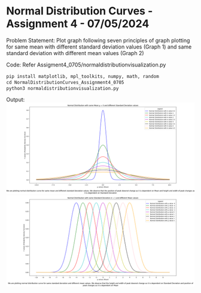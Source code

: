 # Normal Distribution Curves - Assignment 4 - 07/05/2024
Problem Statement: Plot graph following seven principles of graph plotting for same mean with different standard deviation values (Graph 1) and same standard deviation with different mean values (Graph 2)

Code: Refer Assigment4_0705/normaldistributionvisualization.py
```
pip install matplotlib, mpl_toolkits, numpy, math, random
cd NormalDistributionCurves_Assignment4_0705
python3 normaldistributionvisualization.py
```

Output: 
![Same Mean](../Pictures/samemeanassign4.png)
![Same SD](../Pictures/samesdassign4.png)
